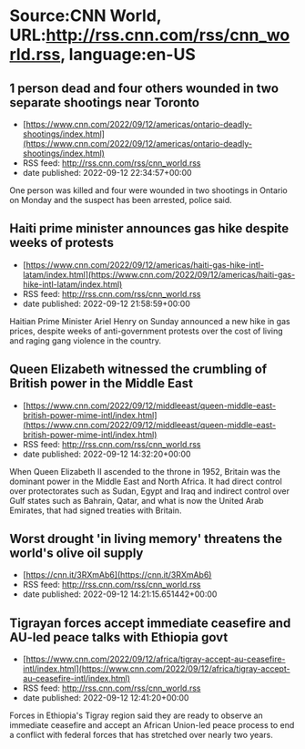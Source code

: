 # Source:CNN World, URL:http://rss.cnn.com/rss/cnn_world.rss, language:en-US

## 1 person dead and four others wounded in two separate shootings near Toronto
 - [https://www.cnn.com/2022/09/12/americas/ontario-deadly-shootings/index.html](https://www.cnn.com/2022/09/12/americas/ontario-deadly-shootings/index.html)
 - RSS feed: http://rss.cnn.com/rss/cnn_world.rss
 - date published: 2022-09-12 22:34:57+00:00

One person was killed and four were wounded in two shootings in Ontario on Monday and the suspect has been arrested, police said.

## Haiti prime minister announces gas hike despite weeks of protests
 - [https://www.cnn.com/2022/09/12/americas/haiti-gas-hike-intl-latam/index.html](https://www.cnn.com/2022/09/12/americas/haiti-gas-hike-intl-latam/index.html)
 - RSS feed: http://rss.cnn.com/rss/cnn_world.rss
 - date published: 2022-09-12 21:58:59+00:00

Haitian Prime Minister Ariel Henry on Sunday announced a new hike in gas prices, despite weeks of anti-government protests over the cost of living and raging gang violence in the country.

## Queen Elizabeth witnessed the crumbling of British power in the Middle East
 - [https://www.cnn.com/2022/09/12/middleeast/queen-middle-east-british-power-mime-intl/index.html](https://www.cnn.com/2022/09/12/middleeast/queen-middle-east-british-power-mime-intl/index.html)
 - RSS feed: http://rss.cnn.com/rss/cnn_world.rss
 - date published: 2022-09-12 14:32:20+00:00

When Queen Elizabeth II ascended to the throne in 1952, Britain was the dominant power in the Middle East and North Africa. It had direct control over protectorates such as Sudan, Egypt and Iraq and indirect control over Gulf states such as Bahrain, Qatar, and what is now the United Arab Emirates, that had signed treaties with Britain.

## Worst drought 'in living memory' threatens the world's olive oil supply
 - [https://cnn.it/3RXmAb6](https://cnn.it/3RXmAb6)
 - RSS feed: http://rss.cnn.com/rss/cnn_world.rss
 - date published: 2022-09-12 14:21:15.651442+00:00



## Tigrayan forces accept immediate ceasefire and AU-led peace talks with Ethiopia govt
 - [https://www.cnn.com/2022/09/12/africa/tigray-accept-au-ceasefire-intl/index.html](https://www.cnn.com/2022/09/12/africa/tigray-accept-au-ceasefire-intl/index.html)
 - RSS feed: http://rss.cnn.com/rss/cnn_world.rss
 - date published: 2022-09-12 12:41:20+00:00

Forces in Ethiopia's Tigray region said they are ready to observe an immediate ceasefire and accept an African Union-led peace process to end a conflict with federal forces that has stretched over nearly two years.

